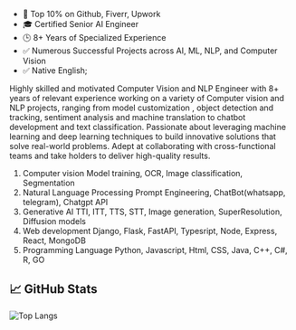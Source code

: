 - 🎯 Top 10% on Github, Fiverr, Upwork
- 🎓 Certified Senior AI Engineer
- 🕒 8+ Years of Specialized Experience
- ✅ Numerous Successful Projects across AI, ML, NLP, and Computer Vision
- ✅ Native English;

Highly skilled and motivated Computer Vision and NLP Engineer with 8+ years of relevant experience working on a variety of Computer vision and NLP projects, ranging from model customization , object detection and tracking, sentiment analysis and machine translation to chatbot development and text classification.
Passionate about leveraging machine learning and deep learning techniques to build innovative
solutions that solve real-world problems. Adept at collaborating with cross-functional teams and take holders to deliver high-quality results.

1. Computer vision
	Model training, OCR, Image classification, Segmentation
2. Natural Language Processing
	Prompt Engineering, ChatBot(whatsapp, telegram), Chatgpt API
3. Generative AI
	TTI, ITT, TTS, STT, Image generation, SuperResolution, Diffusion models
4. Web development
	Django, Flask, FastAPI, Typesript, Node, Express, React, MongoDB
5. Programming Language
	Python, Javascript, Html, CSS, Java, C++, C#, R, GO

## 📈 GitHub Stats
![Top Langs](https://github-readme-stats.vercel.app/api/top-langs/?username=codetechmaster999&layout=compact&theme=radical)
